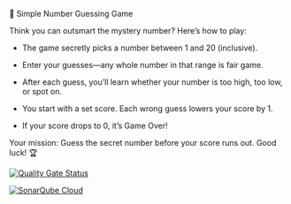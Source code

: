 🎯 Simple Number Guessing Game

Think you can outsmart the mystery number? Here’s how to play:

- The game secretly picks a number between 1 and 20 (inclusive).

- Enter your guesses—any whole number in that range is fair game.

- After each guess, you’ll learn whether your number is too high, too low, or spot on.

- You start with a set score. Each wrong guess lowers your score by 1.

- If your score drops to 0, it’s Game Over!

Your mission: Guess the secret number before your score runs out. Good luck! 🏆

[![Quality Gate Status](https://sonarcloud.io/api/project_badges/measure?project=antonriabokon_Guess-Number-Game2&metric=alert_status)](https://sonarcloud.io/summary/new_code?id=antonriabokon_Guess-Number-Game2)

[![SonarQube Cloud](https://sonarcloud.io/images/project_badges/sonarcloud-light.svg)](https://sonarcloud.io/summary/new_code?id=antonriabokon_Guess-Number-Game2)
